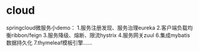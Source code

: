 # cloud
springcloud微服务小demo：
1.服务注册发现、服务治理eureka
2.客户端负载均衡ribbon/feign
3.服务降级、熔断、限流hystrix
4.服务网关zuul
6.集成mybatis数据持久化
7.thymeleaf模板引擎......

